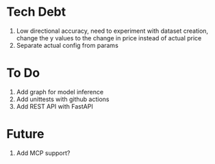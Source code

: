 # Tech Debt
1. Low directional accuracy, need to experiment with dataset creation, change the y values to the change in price instead of actual price
2. Separate actual config from params

# To Do
1. Add graph for model inference
2. Add unittests with github actions
3. Add REST API with FastAPI

# Future
1. Add MCP support?
